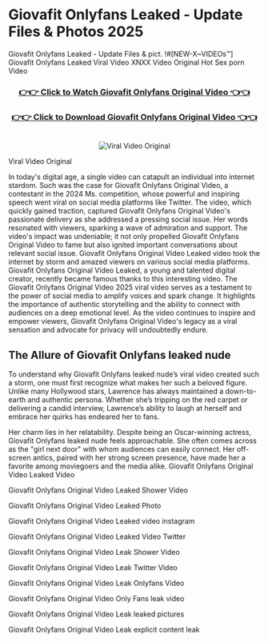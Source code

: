 # Giovafit Onlyfans Leaked - Update Files & Photos 2025

Giovafit Onlyfans Leaked - Update Files & pict. !#[NEW-X~VIDEOs™] Giovafit Onlyfans Leaked Viral Video XNXX Video Original Hot Sex porn Video
<br>
<div align="center">
<h3><a href="https://links2leaks.com?utm_source=giovafit&utm_medium=gitlong" rel="nofollow">👉👉 Click to Watch Giovafit Onlyfans Original Video 👈👈</a></h3>
<h3><a href="https://links2leaks.com?utm_source=giovafit&utm_medium=gitlong" rel="nofollow">👉👉 Click to Download Giovafit Onlyfans Original Video 👈👈</a></h3>
<br>
<a href="https://links2leaks.com?utm_source=giovafit&utm_medium=gitlong" rel="nofollow"><img src="https://i.ibb.co/Gkj2r4b/banner.png" alt="Viral Video Original" style="max-width: 100%; display: inline-block;" data-target="animated-image.originalImage"></a>
</div>

Viral Video Original

In today's digital age, a single video can catapult an individual into internet stardom. Such was the case for Giovafit Onlyfans Original Video, a contestant in the 2024 Ms. competition, whose powerful and inspiring speech went viral on social media platforms like Twitter.
The video, which quickly gained traction, captured Giovafit Onlyfans Original Video's passionate delivery as she addressed a pressing social issue. Her words resonated with viewers, sparking a wave of admiration and support. The video's impact was undeniable; it not only propelled Giovafit Onlyfans Original Video to fame but also ignited important conversations about relevant social issue.
Giovafit Onlyfans Original Video Leaked video took the internet by storm and amazed viewers on various social media platforms. Giovafit Onlyfans Original Video Leaked, a young and talented digital creator, recently became famous thanks to this interesting video.
The Giovafit Onlyfans Original Video 2025 viral video serves as a testament to the power of social media to amplify voices and spark change. It highlights the importance of authentic storytelling and the ability to connect with audiences on a deep emotional level. As the video continues to inspire and empower viewers, Giovafit Onlyfans Original Video's legacy as a viral sensation and advocate for privacy will undoubtedly endure.

<h2>The Allure of Giovafit Onlyfans leaked nude</h2>


To understand why Giovafit Onlyfans leaked nude’s viral video created such a storm, one must first recognize what makes her such a beloved figure. Unlike many Hollywood stars, Lawrence has always maintained a down-to-earth and authentic persona. Whether she’s tripping on the red carpet or delivering a candid interview, Lawrence’s ability to laugh at herself and embrace her quirks has endeared her to fans.

Her charm lies in her relatability. Despite being an Oscar-winning actress, Giovafit Onlyfans leaked nude feels approachable. She often comes across as the "girl next door" with whom audiences can easily connect. Her off-screen antics, paired with her strong screen presence, have made her a favorite among moviegoers and the media alike.
Giovafit Onlyfans Original Video Leaked Video

Giovafit Onlyfans Original Video Leaked Shower Video

Giovafit Onlyfans Original Video Leaked Photo

Giovafit Onlyfans Original Video Leaked video instagram

Giovafit Onlyfans Original Video Leaked Video Twitter

Giovafit Onlyfans Original Video Leak Shower Video

Giovafit Onlyfans Original Video Leak Twitter Video

Giovafit Onlyfans Original Video Leak Onlyfans Video

Giovafit Onlyfans Original Video Only Fans leak video

Giovafit Onlyfans Original Video Leak leaked pictures

Giovafit Onlyfans Original Video Leak explicit content leak